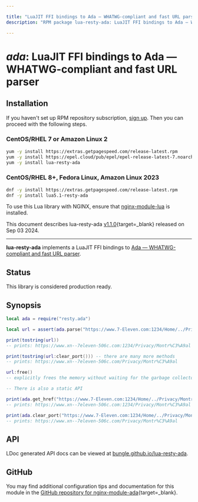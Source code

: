 ```yaml
---

title: "LuaJIT FFI bindings to Ada — WHATWG-compliant and fast URL parser"
description: "RPM package lua-resty-ada: LuaJIT FFI bindings to Ada — WHATWG-compliant and fast URL parser"

---
```

  
# *ada*: LuaJIT FFI bindings to Ada — WHATWG-compliant and fast URL parser


## Installation

If you haven't set up RPM repository subscription, [sign up](
https://www.getpagespeed.com/repo-subscribe). Then you can proceed with the following 
steps.

### CentOS/RHEL 7 or Amazon Linux 2

```bash
yum -y install https://extras.getpagespeed.com/release-latest.rpm
yum -y install https://epel.cloud/pub/epel/epel-release-latest-7.noarch.rpm 
yum -y install lua-resty-ada
```

### CentOS/RHEL 8+, Fedora Linux, Amazon Linux 2023

```bash
dnf -y install https://extras.getpagespeed.com/release-latest.rpm
dnf -y install lua5.1-resty-ada
```


To use this Lua library with NGINX, ensure that [nginx-module-lua](../modules/lua.md) is installed.

This document describes lua-resty-ada [v1.1.0](https://github.com/bungle/lua-resty-ada/releases/tag/v1.1.0){target=_blank} 
released on Sep 03 2024.
    
<hr />

**lua-resty-ada** implements a LuaJIT FFI bindings to
[Ada — WHATWG-compliant and fast URL parser](https://github.com/ada-url/ada/).

## Status

This library is considered production ready.


## Synopsis

```lua
local ada = require("resty.ada")

local url = assert(ada.parse("https://www.7‑Eleven.com:1234/Home/../Privacy/Montréal"))

print(tostring(url))
-- prints: https://www.xn--7eleven-506c.com:1234/Privacy/Montr%C3%A9al

print(tostring(url:clear_port())) -- there are many more methods
-- prints: https://www.xn--7eleven-506c.com/Privacy/Montr%C3%A9al

url:free()
-- explicitly frees the memory without waiting for the garbage collector

-- There is also a static API

print(ada.get_href("https://www.7‑Eleven.com:1234/Home/../Privacy/Montréal"))
-- prints: https://www.xn--7eleven-506c.com:1234/Privacy/Montr%C3%A9al

print(ada.clear_port("https://www.7‑Eleven.com:1234/Home/../Privacy/Montréal"))
-- prints: https://www.xn--7eleven-506c.com/Privacy/Montr%C3%A9al
```


## API

LDoc generated API docs can be viewed at [bungle.github.io/lua-resty-ada](https://bungle.github.io/lua-resty-ada/).


## GitHub

You may find additional configuration tips and documentation for this module in the [GitHub repository for 
nginx-module-ada](https://github.com/bungle/lua-resty-ada){target=_blank}.